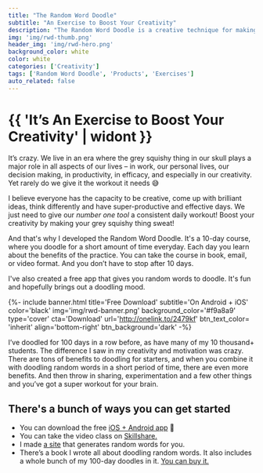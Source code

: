 ```yaml
---
title: "The Random Word Doodle"
subtitle: "An Exercise to Boost Your Creativity"
description: "The Random Word Doodle is a creative technique for making your brain sweat. There are plenty of sweet benefits that come with doodling for 10-15 minutes everyday. Discover what they are and where to get your random words from."
img: 'img/rwd-thumb.png'
header_img: 'img/rwd-hero.png'
background_color: white
color: white
categories: ['Creativity']
tags: ['Random Word Doodle', 'Products', 'Exercises']
auto_related: false
---
```

# {{ 'It’s An Exercise to Boost Your Creativity' | widont }}

It’s crazy. We live in an era where the grey squishy thing in our skull plays a major role in all aspects of our lives – in work, our personal lives, our decision making, in productivity, in efficacy, and especially in our creativity. Yet rarely do we give it the workout it needs 😅

I believe everyone has the capacity to be creative, come up with brilliant ideas, think differently and have super-productive and effective days. We just need to give our *number one tool* a consistent daily workout! Boost your creativity by making your grey squishy thing sweat!

And that's why I developed the Random Word Doodle. It's a 10-day course, where you doodle for a short amount of time everyday. Each day you learn about the benefits of the practice. You can take the course in book, email, or video format. And you don’t have to stop after 10 days.

I've also created a free app that gives you random words to doodle. It's fun and hopefully brings out a doodling mood.

{%- include banner.html title='Free Download' subtitle='On Android + iOS' color='black' img='img/rwd-banner.png' background_color='#f9a8a9' type='cover' cta='Download' url='http://onelink.to/2479kf' btn_text_color= 'inherit' align='bottom-right' btn_background='dark' -%}

I’ve doodled for 100 days in a row before, as have many of my 10 thousand+ students. The difference I saw in my creativity and motivation was crazy. There are tons of benefits to doodling for starters, and when you combine it with doodling random words in a short period of time, there are even more benefits. And then throw in sharing, experimentation and a few other things and you’ve got a super workout for your brain.

## There's a bunch of ways you can get started

- You can download the free [iOS + Android app](https://ttkb.me/rwd-app) 📱
- You can take the video class on [Skillshare.](https://ttkb.me/rwd-class)
- I made [a site](https://ttkb.me/words/) that generates random words for you.
- There’s a book I wrote all about doodling random words. It also includes a whole bunch of my 100-day doodles in it. [You can buy it.](https://gumroad.com/l/random-word-doodle)